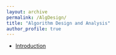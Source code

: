 ```yaml
---
layout: archive
permalink: /AlgDesign/
title: "Algorithm Design and Analysis"
author_profile: true
---
```


- [Introduction](/AlgDesign/Introduction.md "Introduction")
